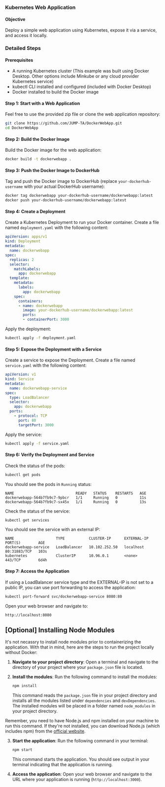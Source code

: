 ### Kubernetes Web Application

#### Objective
Deploy a simple web application using Kubernetes, expose it via a service, and access it locally.

### Detailed Steps

#### Prerequisites
- A running Kubernetes cluster (This example was built using Docker Desktop. Other options include Minkube or any cloud provider Kubernetes service)
- kubectl CLI installed and configured (included with Docker Desktop)
- Docker installed to build the Docker image

#### Step 1: Start with a Web Application
Feel free to use the provided zip file or clone the web application repository:
```bash
git clone https://github.com/JUMP-TA/DockerWebApp.git
cd DockerWebApp
```

#### Step 2: Build the Docker Image
Build the Docker image for the web application:
```bash
docker build -t dockerwebapp .
```

#### Step 3: Push the Docker Image to DockerHub
Tag and push the Docker image to DockerHub (replace `your-dockerhub-username` with your actual DockerHub username):
```bash
docker tag dockerwebapp your-dockerhub-username/dockerwebapp:latest
docker push your-dockerhub-username/dockerwebapp:latest
```

#### Step 4: Create a Deployment
Create a Kubernetes Deployment to run your Docker container. Create a file named `deployment.yaml` with the following content:
```yaml
apiVersion: apps/v1
kind: Deployment
metadata:
  name: dockerwebapp
spec:
  replicas: 2
  selector:
    matchLabels:
      app: dockerwebapp
  template:
    metadata:
      labels:
        app: dockerwebapp
    spec:
      containers:
      - name: dockerwebapp
        image: your-dockerhub-username/dockerwebapp:latest
        ports:
        - containerPort: 3000
```
Apply the deployment:
```bash
kubectl apply -f deployment.yaml
```

#### Step 5: Expose the Deployment with a Service
Create a service to expose the Deployment. Create a file named `service.yaml` with the following content:
```yaml
apiVersion: v1
kind: Service
metadata:
  name: dockerwebapp-service
spec:
  type: LoadBalancer
  selector:
    app: dockerwebapp
  ports:
    - protocol: TCP
      port: 80
      targetPort: 3000
```
Apply the service:
```bash
kubectl apply -f service.yaml
```

#### Step 6: Verify the Deployment and Service
Check the status of the pods:
```bash
kubectl get pods
```
You should see the pods in `Running` status:
```
NAME                            READY   STATUS    RESTARTS   AGE
dockerwebapp-564b7fb9c7-9pbcr   1/1     Running   0          11s
dockerwebapp-564b7fb9c7-sx45x   1/1     Running   0          13s
```

Check the status of the service:
```bash
kubectl get services
```
You should see the service with an external IP:
```
NAME                   TYPE           CLUSTER-IP      EXTERNAL-IP   PORT(S)        AGE
dockerwebapp-service   LoadBalancer   10.102.252.50   localhost     80:31883/TCP   103s
kubernetes             ClusterIP      10.96.0.1       <none>        443/TCP        6d4h
```

#### Step 7: Access the Application
If using a LoadBalancer service type and the EXTERNAL-IP is not set to a public IP, you can use port forwarding to access the application:
```bash
kubectl port-forward svc/dockerwebapp-service 8080:80
```
Open your web browser and navigate to:
```
http://localhost:8080
```

## [Optional] Installing Node Modules

It's not necassry to install node modules prior to containerizing the application. With that in mind, here are the steps to run the project locally without Docker:

1. **Navigate to your project directory**: Open a terminal and navigate to the directory of your project where your `package.json` file is located.

2. **Install the modules**: Run the following command to install the modules:

    ```bash
    npm install
    ```

    This command reads the `package.json` file in your project directory and installs all the modules listed under `dependencies` and `devDependencies`. The installed modules will be placed in a folder named `node_modules` in your project directory.

Remember, you need to have Node.js and npm installed on your machine to run this command. If they're not installed, you can download Node.js (which includes npm) from the [official website](https://nodejs.org/).

3. **Start the application**: Run the following command in your terminal:

    ```bash
    npm start
    ```

    This command starts the application. You should see output in your terminal indicating that the application is running.

4. **Access the application**: Open your web browser and navigate to the URL where your application is running (`http://localhost:3000`).
